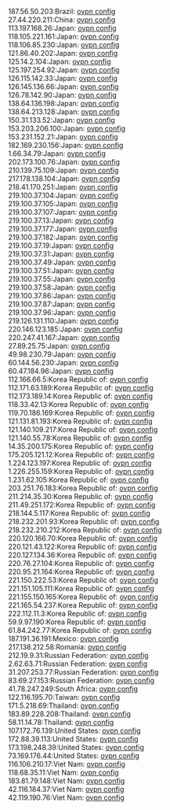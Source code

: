 187.56.50.203:Brazil: [ovpn config](vpn/187_56_50_203.ovpn)  
27.44.220.211:China: [ovpn config](vpn/27_44_220_211.ovpn)  
113.197.168.26:Japan: [ovpn config](vpn/113_197_168_26.ovpn)  
118.105.221.161:Japan: [ovpn config](vpn/118_105_221_161.ovpn)  
118.106.85.230:Japan: [ovpn config](vpn/118_106_85_230.ovpn)  
121.86.40.202:Japan: [ovpn config](vpn/121_86_40_202.ovpn)  
125.14.2.104:Japan: [ovpn config](vpn/125_14_2_104.ovpn)  
125.197.254.92:Japan: [ovpn config](vpn/125_197_254_92.ovpn)  
126.115.142.33:Japan: [ovpn config](vpn/126_115_142_33.ovpn)  
126.145.136.66:Japan: [ovpn config](vpn/126_145_136_66.ovpn)  
126.78.142.90:Japan: [ovpn config](vpn/126_78_142_90.ovpn)  
138.64.136.198:Japan: [ovpn config](vpn/138_64_136_198.ovpn)  
138.64.213.128:Japan: [ovpn config](vpn/138_64_213_128.ovpn)  
150.31.133.52:Japan: [ovpn config](vpn/150_31_133_52.ovpn)  
153.203.206.100:Japan: [ovpn config](vpn/153_203_206_100.ovpn)  
153.231.152.21:Japan: [ovpn config](vpn/153_231_152_21.ovpn)  
182.169.230.156:Japan: [ovpn config](vpn/182_169_230_156.ovpn)  
1.66.34.79:Japan: [ovpn config](vpn/1_66_34_79.ovpn)  
202.173.100.76:Japan: [ovpn config](vpn/202_173_100_76.ovpn)  
210.139.75.109:Japan: [ovpn config](vpn/210_139_75_109.ovpn)  
217.178.138.104:Japan: [ovpn config](vpn/217_178_138_104.ovpn)  
218.41.170.251:Japan: [ovpn config](vpn/218_41_170_251.ovpn)  
219.100.37.104:Japan: [ovpn config](vpn/219_100_37_104.ovpn)  
219.100.37.105:Japan: [ovpn config](vpn/219_100_37_105.ovpn)  
219.100.37.107:Japan: [ovpn config](vpn/219_100_37_107.ovpn)  
219.100.37.13:Japan: [ovpn config](vpn/219_100_37_13.ovpn)  
219.100.37.177:Japan: [ovpn config](vpn/219_100_37_177.ovpn)  
219.100.37.182:Japan: [ovpn config](vpn/219_100_37_182.ovpn)  
219.100.37.19:Japan: [ovpn config](vpn/219_100_37_19.ovpn)  
219.100.37.31:Japan: [ovpn config](vpn/219_100_37_31.ovpn)  
219.100.37.49:Japan: [ovpn config](vpn/219_100_37_49.ovpn)  
219.100.37.51:Japan: [ovpn config](vpn/219_100_37_51.ovpn)  
219.100.37.55:Japan: [ovpn config](vpn/219_100_37_55.ovpn)  
219.100.37.58:Japan: [ovpn config](vpn/219_100_37_58.ovpn)  
219.100.37.86:Japan: [ovpn config](vpn/219_100_37_86.ovpn)  
219.100.37.87:Japan: [ovpn config](vpn/219_100_37_87.ovpn)  
219.100.37.96:Japan: [ovpn config](vpn/219_100_37_96.ovpn)  
219.126.131.110:Japan: [ovpn config](vpn/219_126_131_110.ovpn)  
220.146.123.185:Japan: [ovpn config](vpn/220_146_123_185.ovpn)  
220.247.41.167:Japan: [ovpn config](vpn/220_247_41_167.ovpn)  
27.89.25.75:Japan: [ovpn config](vpn/27_89_25_75.ovpn)  
49.98.230.79:Japan: [ovpn config](vpn/49_98_230_79.ovpn)  
60.144.56.230:Japan: [ovpn config](vpn/60_144_56_230.ovpn)  
60.47.184.96:Japan: [ovpn config](vpn/60_47_184_96.ovpn)  
112.166.66.5:Korea Republic of: [ovpn config](vpn/112_166_66_5.ovpn)  
112.171.63.189:Korea Republic of: [ovpn config](vpn/112_171_63_189.ovpn)  
112.173.189.14:Korea Republic of: [ovpn config](vpn/112_173_189_14.ovpn)  
118.33.42.13:Korea Republic of: [ovpn config](vpn/118_33_42_13.ovpn)  
119.70.186.169:Korea Republic of: [ovpn config](vpn/119_70_186_169.ovpn)  
121.131.81.193:Korea Republic of: [ovpn config](vpn/121_131_81_193.ovpn)  
121.140.109.217:Korea Republic of: [ovpn config](vpn/121_140_109_217.ovpn)  
121.140.55.78:Korea Republic of: [ovpn config](vpn/121_140_55_78.ovpn)  
14.35.200.175:Korea Republic of: [ovpn config](vpn/14_35_200_175.ovpn)  
175.205.121.12:Korea Republic of: [ovpn config](vpn/175_205_121_12.ovpn)  
1.224.123.197:Korea Republic of: [ovpn config](vpn/1_224_123_197.ovpn)  
1.226.255.159:Korea Republic of: [ovpn config](vpn/1_226_255_159.ovpn)  
1.231.62.105:Korea Republic of: [ovpn config](vpn/1_231_62_105.ovpn)  
203.251.76.183:Korea Republic of: [ovpn config](vpn/203_251_76_183.ovpn)  
211.214.35.30:Korea Republic of: [ovpn config](vpn/211_214_35_30.ovpn)  
211.49.251.172:Korea Republic of: [ovpn config](vpn/211_49_251_172.ovpn)  
218.144.5.117:Korea Republic of: [ovpn config](vpn/218_144_5_117.ovpn)  
218.232.201.93:Korea Republic of: [ovpn config](vpn/218_232_201_93.ovpn)  
218.232.210.212:Korea Republic of: [ovpn config](vpn/218_232_210_212.ovpn)  
220.120.166.70:Korea Republic of: [ovpn config](vpn/220_120_166_70.ovpn)  
220.121.43.122:Korea Republic of: [ovpn config](vpn/220_121_43_122.ovpn)  
220.127.134.36:Korea Republic of: [ovpn config](vpn/220_127_134_36.ovpn)  
220.76.27.104:Korea Republic of: [ovpn config](vpn/220_76_27_104.ovpn)  
220.95.21.164:Korea Republic of: [ovpn config](vpn/220_95_21_164.ovpn)  
221.150.222.53:Korea Republic of: [ovpn config](vpn/221_150_222_53.ovpn)  
221.151.105.111:Korea Republic of: [ovpn config](vpn/221_151_105_111.ovpn)  
221.155.150.165:Korea Republic of: [ovpn config](vpn/221_155_150_165.ovpn)  
221.165.54.237:Korea Republic of: [ovpn config](vpn/221_165_54_237.ovpn)  
222.112.11.3:Korea Republic of: [ovpn config](vpn/222_112_11_3.ovpn)  
59.9.97.190:Korea Republic of: [ovpn config](vpn/59_9_97_190.ovpn)  
61.84.242.77:Korea Republic of: [ovpn config](vpn/61_84_242_77.ovpn)  
187.191.36.191:Mexico: [ovpn config](vpn/187_191_36_191.ovpn)  
217.138.212.58:Romania: [ovpn config](vpn/217_138_212_58.ovpn)  
212.19.9.31:Russian Federation: [ovpn config](vpn/212_19_9_31.ovpn)  
2.62.63.71:Russian Federation: [ovpn config](vpn/2_62_63_71.ovpn)  
31.207.253.77:Russian Federation: [ovpn config](vpn/31_207_253_77.ovpn)  
83.69.27.153:Russian Federation: [ovpn config](vpn/83_69_27_153.ovpn)  
41.78.247.249:South Africa: [ovpn config](vpn/41_78_247_249.ovpn)  
122.116.195.70:Taiwan: [ovpn config](vpn/122_116_195_70.ovpn)  
171.5.218.69:Thailand: [ovpn config](vpn/171_5_218_69.ovpn)  
183.89.228.208:Thailand: [ovpn config](vpn/183_89_228_208.ovpn)  
58.11.14.78:Thailand: [ovpn config](vpn/58_11_14_78.ovpn)  
107.172.76.139:United States: [ovpn config](vpn/107_172_76_139.ovpn)  
172.88.39.113:United States: [ovpn config](vpn/172_88_39_113.ovpn)  
173.198.248.39:United States: [ovpn config](vpn/173_198_248_39.ovpn)  
73.169.176.44:United States: [ovpn config](vpn/73_169_176_44.ovpn)  
116.106.210.17:Viet Nam: [ovpn config](vpn/116_106_210_17.ovpn)  
118.68.35.11:Viet Nam: [ovpn config](vpn/118_68_35_11.ovpn)  
183.81.79.148:Viet Nam: [ovpn config](vpn/183_81_79_148.ovpn)  
42.116.184.37:Viet Nam: [ovpn config](vpn/42_116_184_37.ovpn)  
42.119.190.76:Viet Nam: [ovpn config](vpn/42_119_190_76.ovpn)  
